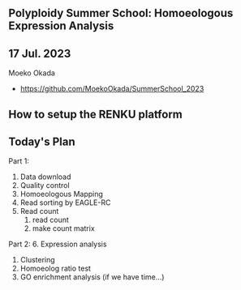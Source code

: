 ## Polyploidy Summer School: Homoeologous Expression Analysis

## 17 Jul. 2023

Moeko Okada
- https://github.com/MoekoOkada/SummerSchool_2023

## How to setup the RENKU platform


## Today's Plan

Part 1: 
1. Data download
2. Quality control
3. Homoeologous Mapping
4. Read sorting by EAGLE-RC
5. Read count
   1. read count
   2. make count matrix

Part 2: 
6. Expression analysis
   1. Clustering
   2. Homoeolog ratio test
   3. GO enrichment analysis (if we have time...)
